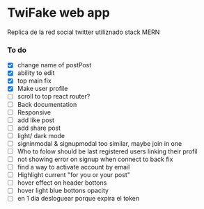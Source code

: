 # TwiFake web app

Replica de la red social twitter utiliznado stack MERN

### To do

- [x] change name of postPost
- [x] ability to edit
- [x] top main fix
- [x] Make user profile
- [ ] scroll to top react router?
- [ ] Back documentation
- [ ] Responsive
- [ ] add like post
- [ ] add share post
- [ ] light/ dark mode
- [ ] signinmodal & signupmodal too similar, maybe join in one
- [ ] Who to folow should be last registered users linking their profil
- [ ] not showing error on signup when connect to back fix
- [ ] find a way to activate account by email
- [ ] Highlight current "for you or your post"
- [ ] hover effect on header bottons
- [ ] hover light blue bottons opacity
- [ ] en 1 dia desloguear porque expira el token

